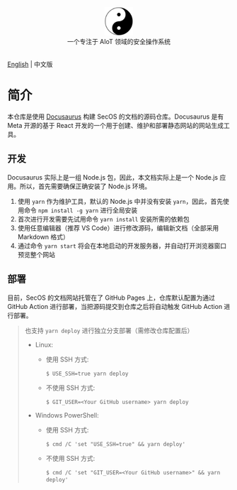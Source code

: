 <p align="center">
    <img src="static/img/logo.svg" alt="secos-logo" width="64"><br>
    一个专注于 AIoT 领域的安全操作系统<br/>
    <br/>
</p>

[English](README.md) | 中文版

# 简介

本仓库是使用 [Docusaurus](https://docusaurus.io/) 构建 SecOS 的文档的源码仓库。Docusaurus 是有 Meta 开源的基于 React 开发的一个用于创建、维护和部署静态网站的网站生成工具。

## 开发

Docusaurus 实际上是一组 Node.js 包，因此，本文档实际上是一个 Node.js 应用。所以，首先需要确保正确安装了 Node.js 环境。

1. 使用 `yarn` 作为维护工具，默认的 Node.js 中并没有安装 `yarn`，因此，首先使用命令 `npm install -g yarn` 进行全局安装
2. 首次进行开发需要先试用命令 `yarn install` 安装所需的依赖包
3. 使用任意编辑器（推荐 VS Code）进行修改源码，编辑新文档（全部采用 Markdown 格式）
4. 通过命令 `yarn start` 将会在本地启动的开发服务器，并自动打开浏览器窗口预览整个网站

## 部署

目前，SecOS 的文档网站托管在了 GitHub Pages 上，仓库默认配置为通过 GitHub Action 进行部署，当把源码提交到仓库之后将自动触发 GitHub Action 进行部署。

> 也支持 `yarn deploy` 进行独立分支部署（需修改仓库配置后）
>  - Linux:
>    - 使用 SSH 方式:
>        ```
>        $ USE_SSH=true yarn deploy
>        ```
> 
>    - 不使用 SSH 方式:
> 
>        ```
>        $ GIT_USER=<Your GitHub username> yarn deploy
>        ```
>  - Windows PowerShell:
>    - 使用 SSH 方式:
> 
>        ```
>        $ cmd /C 'set "USE_SSH=true" && yarn deploy'
>        ```
> 
>    - 不使用 SSH 方式:
> 
>        ```
>        $ cmd /C 'set "GIT_USER=<Your GitHub username>" && yarn deploy'
>        ```
